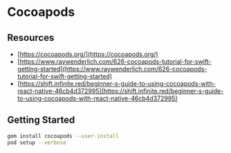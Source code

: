 # Cocoapods

## Resources

* [https://cocoapods.org/](https://cocoapods.org/)
* [https://www.raywenderlich.com/626-cocoapods-tutorial-for-swift-getting-started](https://www.raywenderlich.com/626-cocoapods-tutorial-for-swift-getting-started)
* [https://shift.infinite.red/beginner-s-guide-to-using-cocoapods-with-react-native-46cb4d372995](https://shift.infinite.red/beginner-s-guide-to-using-cocoapods-with-react-native-46cb4d372995)

## Getting Started

```bash
gem install cocoapods --user-install
pod setup --verbose
```

